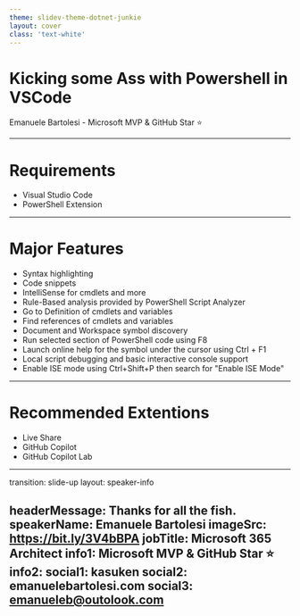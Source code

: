 ```yaml
---
theme: slidev-theme-dotnet-junkie
layout: cover
class: 'text-white'
---
```


# Kicking some Ass with Powershell in VSCode
Emanuele Bartolesi - Microsoft MVP & GitHub Star ⭐ 

---

# Requirements

- Visual Studio Code
- PowerShell Extension

---

# Major Features

- Syntax highlighting
- Code snippets
- IntelliSense for cmdlets and more
- Rule-Based analysis provided by PowerShell Script Analyzer
- Go to Definition of cmdlets and variables
- Find references of cmdlets and variables
- Document and Workspace symbol discovery
- Run selected section of PowerShell code using F8
- Launch online help for the symbol under the cursor using Ctrl + F1
- Local script debugging and basic interactive console support
- Enable ISE mode using Ctrl+Shift+P then search for "Enable ISE Mode"

---

# Recommended Extentions

  - Live Share
  - GitHub Copilot
  - GitHub Copilot Lab

---
transition: slide-up
layout: speaker-info

headerMessage: Thanks for all the fish.
speakerName: Emanuele Bartolesi
imageSrc: https://bit.ly/3V4bBPA
jobTitle: Microsoft 365 Architect
info1: Microsoft MVP & GitHub Star ⭐
info2: 
social1: kasuken
social2: emanuelebartolesi.com
social3: emanueleb@outolook.com
---